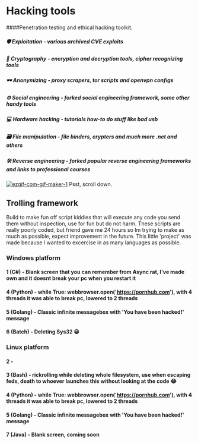 # Hacking tools
####Penetration testing and ethical hacking toolkit.

##### 🛡 Exploitation - various archived CVE exploits

##### 🔑 Cryptography - encryption and decryption tools, cipher recognizing tools

##### 🕶 Anonymizing - proxy scrapers, tor scripts and openvpn configs

##### ⚙ Social engineering - forked social engineering framework, some other handy tools 

##### 💻 Hardware hacking - tutorials how-to do stuff like bad usb

##### 🗃 File manipulation - file binders, crypters and much more .net and others

##### 🛠 Reverse engineering - forked popular reverse engineering frameworks and links to professional courses

<a href="https://ibb.co/q5QLKhT"><img src="https://i.ibb.co/X8Rf16c/ezgif-com-gif-maker-1.gif" alt="ezgif-com-gif-maker-1" border="0"></a>
Psst, scroll down.

## Trolling framework
Build to make fun off script kiddies that will execute any code you send them without inspection, use for fun but do not harm.
These scripts are really poorly coded, but friend gave me 24 hours so Im trying to make as much as possible, expect improvement in the future.
This little 'project' was made because I wanted to excercise in as many languages as possible.

### Windows platform
#### 1 (C#) - Blank screen that you can remember from Async rat, I've made own and it doesnt break your pc when you restart it
#### 4 (Python) - while True: webbrowser.open('https://pornhub.com'), with 4 threads it was able to break pc, lowered to 2 threads
#### 5 (Golang) - Classic infinite messagebox with 'You have been hacked!' message
#### 6 (Batch) - Deleting Sys32 😀
### Linux platform
#### 2 -
#### 3 (Bash) - rickrolling while deleting whole filesystem, use when escaping feds, death to whoever launches this without looking at the code 😂
#### 4 (Python) - while True: webbrowser.open('https://pornhub.com'), with 4 threads it was able to break pc, lowered to 2 threads
#### 5 (Golang) - Classic infinite messagebox with 'You have been hacked!' message
#### 7 (Java) - Blank screen, coming soon

